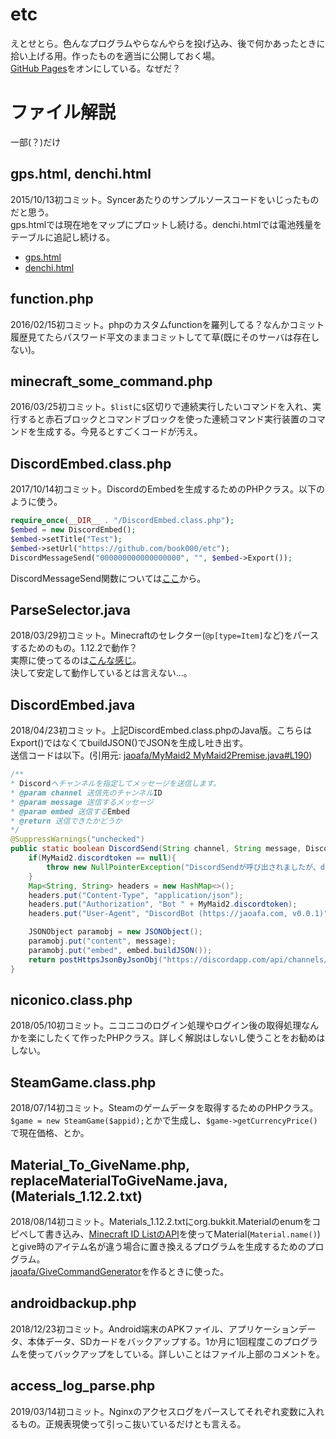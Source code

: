 # etc
えとせとら。色んなプログラムやらなんやらを投げ込み、後で何かあったときに拾い上げる用。作ったものを適当に公開しておく場。  
[GitHub Pages](https://book000.github.io/etc/)をオンにしている。なぜだ？

# ファイル解説
一部(？)だけ

## gps.html, denchi.html
2015/10/13初コミット。Syncerあたりのサンプルソースコードをいじったものだと思う。  
gps.htmlでは現在地をマップにプロットし続ける。denchi.htmlでは電池残量をテーブルに追記し続ける。
- [gps.html](https://book000.github.io/etc/gps.html)
- [denchi.html](https://book000.github.io/etc/denchi.html)

## function.php
2016/02/15初コミット。phpのカスタムfunctionを羅列してる？なんかコミット履歴見てたらパスワード平文のままコミットしてて草(既にそのサーバは存在しない)。

## minecraft_some_command.php
2016/03/25初コミット。`$list`に`$`区切りで連続実行したいコマンドを入れ、実行すると赤石ブロックとコマンドブロックを使った連続コマンド実行装置のコマンドを生成する。今見るとすごくコードが汚え。

## DiscordEmbed.class.php
2017/10/14初コミット。DiscordのEmbedを生成するためのPHPクラス。以下のように使う。  
```php
require_once(__DIR__ . "/DiscordEmbed.class.php");
$embed = new DiscordEmbed();
$embed->setTitle("Test");
$embed->setUrl("https://github.com/book000/etc");
DiscordMessageSend("000000000000000000", "", $embed->Export());
```
DiscordMessageSend関数については[ここ](https://tomacheese.com/discordmessagesend/)から。

## ParseSelector.java
2018/03/29初コミット。Minecraftのセレクター(`@p[type=Item]`など)をパースするためのもの。1.12.2で動作？  
実際に使ってるのは[こんな感じ](https://github.com/jaoafa/MyMaid2/blob/97748d55784c54b4ac10125141c93ce8abf7a533/src/main/java/com/jaoafa/MyMaid2/Command/Cmd_Selector.java#L20)。  
決して安定して動作しているとは言えない…。

## DiscordEmbed.java
2018/04/23初コミット。上記DiscordEmbed.class.phpのJava版。こちらはExport()ではなくてbuildJSON()でJSONを生成し吐き出す。  
送信コードは以下。(引用元: [jaoafa/MyMaid2 MyMaid2Premise.java#L190](https://github.com/jaoafa/MyMaid2/blob/e95aaaaac45e669d57f59d9bae3ce95e93ef6f0e/src/main/java/com/jaoafa/MyMaid2/MyMaid2Premise.java#L190))
```java
/**
* Discordへチャンネルを指定してメッセージを送信します。
* @param channel 送信先のチャンネルID
* @param message 送信するメッセージ
* @param embed 送信するEmbed
* @return 送信できたかどうか
*/
@SuppressWarnings("unchecked")
public static boolean DiscordSend(String channel, String message, DiscordEmbed embed){
	if(MyMaid2.discordtoken == null){
		throw new NullPointerException("DiscordSendが呼び出されましたが、discordtokenが登録されていませんでした。");
	}
	Map<String, String> headers = new HashMap<>();
	headers.put("Content-Type", "application/json");
	headers.put("Authorization", "Bot " + MyMaid2.discordtoken);
	headers.put("User-Agent", "DiscordBot (https://jaoafa.com, v0.0.1)");

	JSONObject paramobj = new JSONObject();
	paramobj.put("content", message);
	paramobj.put("embed", embed.buildJSON());
	return postHttpsJsonByJsonObj("https://discordapp.com/api/channels/" + channel + "/messages", headers, paramobj);
}
```

## niconico.class.php
2018/05/10初コミット。ニコニコのログイン処理やログイン後の取得処理なんかを楽にしたくて作ったPHPクラス。詳しく解説はしないし使うことをお勧めはしない。

## SteamGame.class.php
2018/07/14初コミット。Steamのゲームデータを取得するためのPHPクラス。`$game = new SteamGame($appid);`とかで生成し、`$game->getCurrencyPrice()`で現在価格、とか。

## Material_To_GiveName.php, replaceMaterialToGiveName.java, (Materials_1.12.2.txt)
2018/08/14初コミット。Materials_1.12.2.txtにorg.bukkit.Materialのenumをコピペして書き込み、[Minecraft ID ListのAPI](https://minecraft-ids.grahamedgecombe.com/items.json)を使ってMaterial(`Material.name()`)とgive時のアイテム名が違う場合に置き換えるプログラムを生成するためのプログラム。  
[jaoafa/GiveCommandGenerator](https://github.com/jaoafa/GiveCommandGenerator)を作るときに使った。

## androidbackup.php
2018/12/23初コミット。Android端末のAPKファイル、アプリケーションデータ、本体データ、SDカードをバックアップする。1か月に1回程度このプログラムを使ってバックアップをしている。詳しいことはファイル上部のコメントを。

## access_log_parse.php
2019/03/14初コミット。Nginxのアクセスログをパースしてそれぞれ変数に入れるもの。正規表現使って引っこ抜いているだけとも言える。

